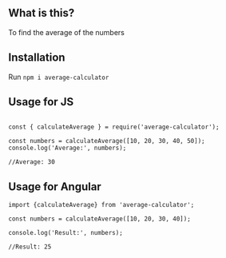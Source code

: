## What is this?

To find the average of the numbers

## Installation

Run `npm i average-calculator`

## Usage for JS
````

const { calculateAverage } = require('average-calculator');

const numbers = calculateAverage([10, 20, 30, 40, 50]);
console.log('Average:', numbers);

//Average: 30
````
## Usage for Angular
````
import {calculateAverage} from 'average-calculator';

const numbers = calculateAverage([10, 20, 30, 40]);

console.log('Result:', numbers);

//Result: 25

````